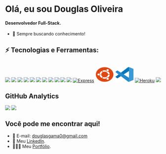 <h1 align="left">Olá, eu sou Douglas Oliveira</h1>

  #### Desenvolvedor Full-Stack.

- 🔭 Sempre buscando conhecimento!

## ⚡ Tecnologias e Ferramentas:

<br />
<span>
  <img src="https://img.icons8.com/color/48/000000/javascript--v1.png"/>
</span>
<span>
  <img src="https://img.icons8.com/color/48/000000/html-5--v1.png"/>
</span>
<span>
  <img src="https://img.icons8.com/color/48/000000/css3.png"/>
</span>
<span>
  <img src="https://img.icons8.com/ultraviolet/40/000000/react--v1.png"/>
</span>
<span>
  <img src="https://img.icons8.com/color/48/000000/redux.png"/>
</span>
</span>
<span>
  <img src="https://img.icons8.com/color/48/000000/typescript.png" />
</span>
<span>
  <img src="https://img.icons8.com/fluency/48/000000/node-js.png" />
</span>
<span>
  <img src="https://img.icons8.com/fluency/50/000000/docker.png"/>
</span>
<span>
  <img src="https://img.icons8.com/color/60/mysql-logo.png" />
</span>
<span>
  <img src="https://sequelize.org/img/logo.svg" width="45px"/>
</span>
<span>
  <img src="https://www.vectorlogo.zone/logos/mongodb/mongodb-icon.svg" width="50px"/>
</span>
<a href="https://expressjs.com/" target="_blank" rel="noreferrer"><img src="https://raw.githubusercontent.com/danielcranney/readme-generator/main/public/icons/skills/express-colored-dark.svg" width="36" height="36" alt="Express" /></a>
<span>
<img alt="Ubuntu" height="50" width="60" src="https://raw.githubusercontent.com/devicons/devicon/master/icons/ubuntu/ubuntu-plain.svg">
</span>
<span>
<img alt="VSCode" height="50" width="60" src="https://raw.githubusercontent.com/devicons/devicon/master/icons/vscode/vscode-original.svg">
</span>
<a href="https://www.heroku.com/" target="_blank" rel="noreferrer"><img src="https://raw.githubusercontent.com/danielcranney/readme-generator/main/public/icons/skills/heroku-colored.svg" width="50" height="50" alt="Heroku" /></a>
<span>
  <img src="https://img.icons8.com/color/56/000000/git.png"/>
</span>

## **GitHub Analytics**

<span>
<img src="https://github-readme-stats.vercel.app/api/top-langs/?username=doug-0&layout=default&theme=github_dark&hide_border=true" />
</span>
<span>
<img src="https://github-readme-stats.vercel.app/api?username=doug-0&show_icons=true&theme=github_dark&hide_border=true" />
</span>

<br>

## **Você pode me encontrar aqui!**

* 📧 E-mail: douglasgama0@gmail.com
* 📝 Meu <a href="https://www.linkedin.com/in/douglas-d-oliveira/" target="_blank">LinkedIn</a>.
* 👨🏽‍💻 Meu <a href="https://doug-0.github.io/douglas/#/" target="_blank">Portfólio</a>.
